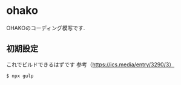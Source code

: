 # ohako

OHAKOのコーディング模写です.

## 初期設定

これでビルドできるはずです
参考（https://ics.media/entry/3290/3）

    $ npx gulp

